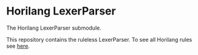 # Horilang LexerParser
The Horilang LexerParser submodule.

This repository contains the ruleless LexerParser. To see all Horilang rules see [here](https://github.com/Horilang/Horilang/blob/master/src/main/groovy/horilang/Builder.groovy).
